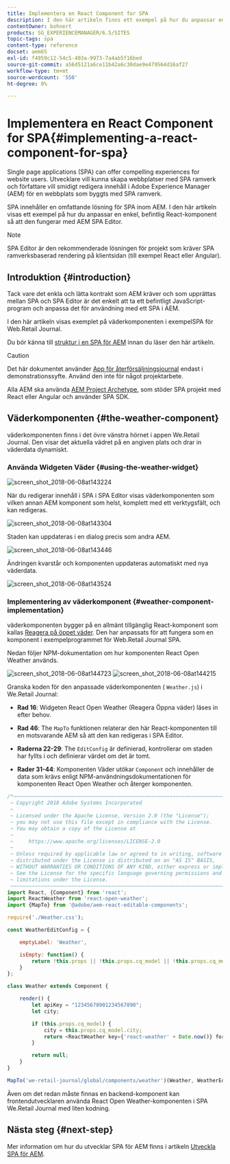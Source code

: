 ```yaml
---
title: Implementera en React Component for SPA
description: I den här artikeln finns ett exempel på hur du anpassar en enkel, befintlig React-komponent så att den fungerar med Adobe Experience Manager (AEM) SPA Editor.
contentOwner: bohnert
products: SG_EXPERIENCEMANAGER/6.5/SITES
topic-tags: spa
content-type: reference
docset: aem65
exl-id: f4959c12-54c5-403a-9973-7a4ab5f16bed
source-git-commit: a56d5121a6ce11b42a6c30dae9e479564d16af27
workflow-type: tm+mt
source-wordcount: '550'
ht-degree: 0%

---
```


# Implementera en React Component for SPA{#implementing-a-react-component-for-spa}

Single page applications (SPA) can offer compelling experiences for website users. Utvecklare vill kunna skapa webbplatser med SPA ramverk och författare vill smidigt redigera innehåll i Adobe Experience Manager (AEM) för en webbplats som byggts med SPA ramverk.

SPA innehåller en omfattande lösning för SPA inom AEM. I den här artikeln visas ett exempel på hur du anpassar en enkel, befintlig React-komponent så att den fungerar med AEM SPA Editor.

>[!NOTE]
>
>SPA Editor är den rekommenderade lösningen för projekt som kräver SPA ramverksbaserad rendering på klientsidan (till exempel React eller Angular).

## Introduktion {#introduction}

Tack vare det enkla och lätta kontrakt som AEM kräver och som upprättas mellan SPA och SPA Editor är det enkelt att ta ett befintligt JavaScript-program och anpassa det för användning med ett SPA i AEM.

I den här artikeln visas exemplet på väderkomponenten i exempelSPA för Web.Retail Journal.

Du bör känna till [struktur i en SPA för AEM](/help/sites-developing/spa-getting-started-react.md) innan du läser den här artikeln.

>[!CAUTION]
>Det här dokumentet använder [App för återförsäljningsjournal](https://github.com/adobe/aem-sample-we-retail-journal) endast i demonstrationssyfte. Använd den inte för något projektarbete.
>
>Alla AEM ska använda [AEM Project Archetype](https://experienceleague.adobe.com/docs/experience-manager-core-components/using/developing/archetype/overview.html), som stöder SPA projekt med React eller Angular och använder SPA SDK.

## Väderkomponenten {#the-weather-component}

väderkomponenten finns i det övre vänstra hörnet i appen We.Retail Journal. Den visar det aktuella vädret på en angiven plats och drar in väderdata dynamiskt.

### Använda Widgeten Väder {#using-the-weather-widget}

![screen_shot_2018-06-08at143224](assets/screen_shot_2018-06-08at143224.png)

När du redigerar innehåll i SPA i SPA Editor visas väderkomponenten som vilken annan AEM komponent som helst, komplett med ett verktygsfält, och kan redigeras.

![screen_shot_2018-06-08at143304](assets/screen_shot_2018-06-08at143304.png)

Staden kan uppdateras i en dialog precis som andra AEM.

![screen_shot_2018-06-08at143446](assets/screen_shot_2018-06-08at143446.png)

Ändringen kvarstår och komponenten uppdateras automatiskt med nya väderdata.

![screen_shot_2018-06-08at143524](assets/screen_shot_2018-06-08at143524.png)

### Implementering av väderkomponent {#weather-component-implementation}

väderkomponenten bygger på en allmänt tillgänglig React-komponent som kallas [Reagera på öppet väder](https://www.npmjs.com/package/react-open-weather). Den har anpassats för att fungera som en komponent i exempelprogrammet för Web.Retail Journal SPA.

Nedan följer NPM-dokumentation om hur komponenten React Open Weather används.

![screen_shot_2018-06-08at144723](assets/screen_shot_2018-06-08at144723.png) ![screen_shot_2018-06-08at144215](assets/screen_shot_2018-06-08at144215.png)

Granska koden för den anpassade väderkomponenten ( `Weather.js`) i We.Retail Journal:

* **Rad 16**: Widgeten React Open Weather (Reagera Öppna väder) läses in efter behov.
* **Rad 46**: The `MapTo` funktionen relaterar den här React-komponenten till en motsvarande AEM så att den kan redigeras i SPA Editor.

* **Raderna 22-29**: The `EditConfig` är definierad, kontrollerar om staden har fyllts i och definierar värdet om det är tomt.

* **Rader 31-44**: Komponenten Väder utökar `Component` och innehåller de data som krävs enligt NPM-användningsdokumentationen för komponenten React Open Weather och återger komponenten.

```javascript
/*~~~~~~~~~~~~~~~~~~~~~~~~~~~~~~~~~~~~~~~~~~~~~~~~~~~~~~~~~~~~~~~~~~~~~~~~~~~~~~
 ~ Copyright 2018 Adobe Systems Incorporated
 ~
 ~ Licensed under the Apache License, Version 2.0 (the "License");
 ~ you may not use this file except in compliance with the License.
 ~ You may obtain a copy of the License at
 ~
 ~     https://www.apache.org/licenses/LICENSE-2.0
 ~
 ~ Unless required by applicable law or agreed to in writing, software
 ~ distributed under the License is distributed on an "AS IS" BASIS,
 ~ WITHOUT WARRANTIES OR CONDITIONS OF ANY KIND, either express or implied.
 ~ See the License for the specific language governing permissions and
 ~ limitations under the License.
 ~~~~~~~~~~~~~~~~~~~~~~~~~~~~~~~~~~~~~~~~~~~~~~~~~~~~~~~~~~~~~~~~~~~~~~~~~~~~~*/
import React, {Component} from 'react';
import ReactWeather from 'react-open-weather';
import {MapTo} from '@adobe/aem-react-editable-components';

require('./Weather.css');

const WeatherEditConfig = {

    emptyLabel: 'Weather',

    isEmpty: function() {
        return !this.props || !this.props.cq_model || !this.props.cq_model.city || this.props.cq_model.city.trim().length < 1;
    }
};

class Weather extends Component {

    render() {
        let apiKey = "12345678901234567890";
        let city;

        if (this.props.cq_model) {
            city = this.props.cq_model.city;
            return <ReactWeather key={'react-weather' + Date.now()} forecast="today" apikey={apiKey} type="city" city={city} />
        }

        return null;
    }
}

MapTo('we-retail-journal/global/components/weather')(Weather, WeatherEditConfig);
```

Även om det redan måste finnas en backend-komponent kan frontendutvecklaren använda React Open Weather-komponenten i SPA We.Retail Journal med liten kodning.

## Nästa steg {#next-step}

Mer information om hur du utvecklar SPA för AEM finns i artikeln [Utveckla SPA för AEM](/help/sites-developing/spa-architecture.md).
